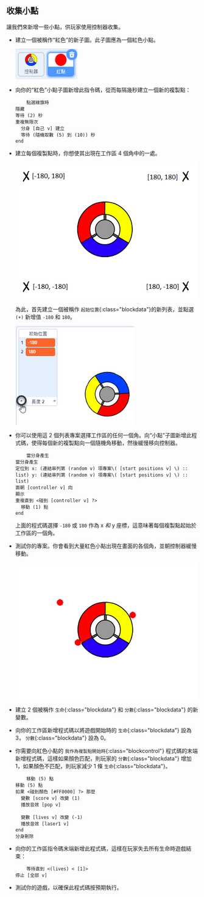 ## 收集小點

讓我們來新增一些小點，供玩家使用控制器收集。



+ 建立一個被稱作“紅色”的新子圖。此子圖應為一個紅色小點。

	![screenshot](images/dots-red.png)

+ 向你的“紅色”小點子圖新增此指令碼，從而每隔幾秒建立一個新的複製點：

	```blocks
		點選綠旗時
    隱藏
    等待 (2) 秒
    重複無限次 
      分身 [自己 v] 建立
      等待 (隨機取數 (5) 到 (10)) 秒
    end
	```

+ 建立每個複製點時，你想使其出現在工作區 4 個角中的一處。

	![screenshot](images/dots-start.png)

	為此，首先建立一個被稱作 `起始位置`{:class="blockdata"}的新列表，並點選 `(+)` 新增值 `-180` 和 `180`。

	![screenshot](images/dots-list.png)

+ 你可以使用這 2 個列表專案選擇工作區的任何一個角。向“小點”子圖新增此程式碼，使得每個新的複製點向一個隨機角移動，然後緩慢移向控制器。

	```blocks
		當分身產生
    當分身產生
    定位到 x: (連結串列第 (random v) 項專案\( [start positions v] \) :: list) y: (連結串列第 (random v) 項專案\( [start positions v] \) :: list)
    面朝 [controller v] 向
    顯示
    重複直到 <碰到 [controller v] ?> 
      移動 (1) 點
    end
	```

	上面的程式碼選擇 `-180` 或 `180` 作為 x _和_ y 座標，這意味著每個複製點起始於工作區的一個角。

+ 測試你的專案。你會看到大量紅色小點出現在畫面的各個角，並朝控制器緩慢移動。

	![screenshot](images/dots-red-test.png)

+ 建立 2 個被稱作 `生命`{:class="blockdata"} 和 `分數`{:class="blockdata"} 的新變數。

+ 向你的工作區新增程式碼以將遊戲開始時的 `生命`{:class="blockdata"} 設為 3， `分數`{:class="blockdata"} 設為 0。

+ 你需要向紅色小點的 `我作為複製點開始時`{:class="blockcontrol"} 程式碼的末端新增程式碼，這樣如果顏色匹配，則玩家的 `分數`{:class="blockdata"} 增加 1，如果顏色不匹配，則玩家減少 1 條 `生命`{:class="blockdata"}。

	```blocks
		移動 (5) 點
    移動 (5) 點
    如果 <碰到顏色 [#FF0000] ?> 那麼 
      變數 [score v] 改變 (1)
      播放音效 [pop v]

      變數 [lives v] 改變 (-1)
      播放音效 [laser1 v]
    end
    分身刪除
	```

+ 向你的工作區指令碼末端新增此程式碼，這樣在玩家失去所有生命時遊戲結束：

	```blocks
		等待直到 <(lives) < [1]>
    停止 [全部 v]
	```

+ 測試你的遊戲，以確保此程式碼按預期執行。



